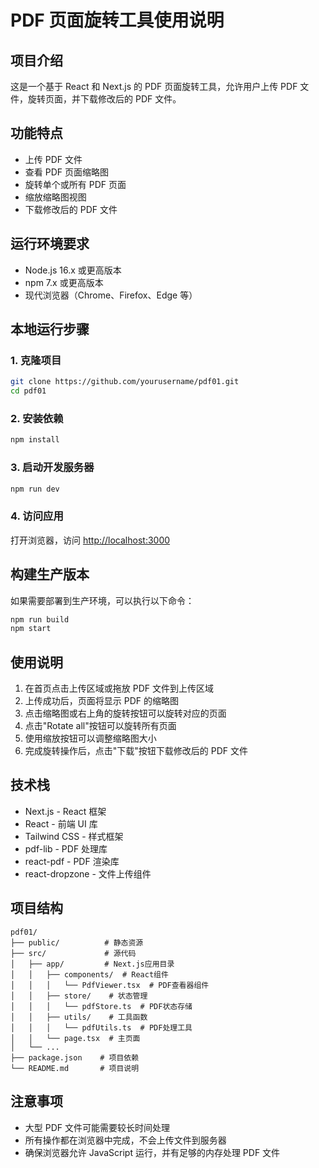 # PDF 页面旋转工具使用说明

## 项目介绍

这是一个基于 React 和 Next.js 的 PDF 页面旋转工具，允许用户上传 PDF 文件，旋转页面，并下载修改后的 PDF 文件。

## 功能特点

- 上传 PDF 文件
- 查看 PDF 页面缩略图
- 旋转单个或所有 PDF 页面
- 缩放缩略图视图
- 下载修改后的 PDF 文件

## 运行环境要求

- Node.js 16.x 或更高版本
- npm 7.x 或更高版本
- 现代浏览器（Chrome、Firefox、Edge 等）

## 本地运行步骤

### 1. 克隆项目

```bash
git clone https://github.com/yourusername/pdf01.git
cd pdf01
```

### 2. 安装依赖

```bash
npm install
```

### 3. 启动开发服务器

```bash
npm run dev
```

### 4. 访问应用

打开浏览器，访问 [http://localhost:3000](http://localhost:3000)

## 构建生产版本

如果需要部署到生产环境，可以执行以下命令：

```bash
npm run build
npm start
```

## 使用说明

1. 在首页点击上传区域或拖放 PDF 文件到上传区域
2. 上传成功后，页面将显示 PDF 的缩略图
3. 点击缩略图或右上角的旋转按钮可以旋转对应的页面
4. 点击"Rotate all"按钮可以旋转所有页面
5. 使用缩放按钮可以调整缩略图大小
6. 完成旋转操作后，点击"下载"按钮下载修改后的 PDF 文件

## 技术栈

- Next.js - React 框架
- React - 前端 UI 库
- Tailwind CSS - 样式框架
- pdf-lib - PDF 处理库
- react-pdf - PDF 渲染库
- react-dropzone - 文件上传组件

## 项目结构

```
pdf01/
├── public/          # 静态资源
├── src/             # 源代码
│   ├── app/         # Next.js应用目录
│   │   ├── components/  # React组件
│   │   │   └── PdfViewer.tsx  # PDF查看器组件
│   │   ├── store/    # 状态管理
│   │   │   └── pdfStore.ts  # PDF状态存储
│   │   ├── utils/    # 工具函数
│   │   │   └── pdfUtils.ts  # PDF处理工具
│   │   └── page.tsx  # 主页面
│   └── ...
├── package.json    # 项目依赖
└── README.md       # 项目说明
```

## 注意事项

- 大型 PDF 文件可能需要较长时间处理
- 所有操作都在浏览器中完成，不会上传文件到服务器
- 确保浏览器允许 JavaScript 运行，并有足够的内存处理 PDF 文件
